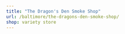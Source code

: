 ```yaml
---
title: "The Dragon's Den Smoke Shop"
url: /baltimore/the-dragons-den-smoke-shop/
shop: variety store
---
```

